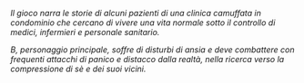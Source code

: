 *Il gioco narra le storie di alcuni pazienti di una clinica camuffata in condominio
che cercano di vivere una vita normale sotto il controllo di medici, infermieri
e personale sanitario.*

*B, personaggio principale, soffre di disturbi di ansia e deve combattere con
frequenti attacchi di panico e distacco dalla realtà, nella ricerca verso la compressione di sè
e dei suoi vicini.*